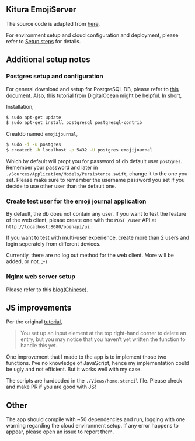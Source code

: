 ## Kitura EmojiServer

The source code is adapted from [here](https://www.raywenderlich.com/1032630-kitura-stencil-tutorial-how-to-make-websites-with-swift).

For environment setup and cloud configuration and deployment, please refer to [Setup steps](./SETUP.md) for details.

## Additional setup notes

### Postgres setup and configuration

For general download and setup for PostgreSQL DB, please refer to [this document](https://www.tutorialspoint.com/postgresql/postgresql_environment.htm). Also, [this tutorial](https://www.digitalocean.com/community/tutorials/how-to-install-and-use-postgresql-on-ubuntu-16-04) from DigitalOcean might be helpful.
In short,

Installation, 
```sh
$ sudo apt-get update
$ sudo apt-get install postgresql postgresql-contrib
```

Creatdb named `emojijournal`,
```sh
$ sudo -i -u postgres
$ createdb -h localhost -p 5432 -U postgres emojijournal
```
Which by default will propt you for password of db default user `postgres`. Remember your password and later in `./Sources/Application/Models/Persistence.swift`, change it to the one you set. Please make sure to remember the username password you set if you decide to use other user than the default one.

### Create test user for the emoji journal application

By default, the db does not contain any user. If you want to test the feature of the web client, please create one with the `POST /user` API at `http://localhost:8080/openapi/ui` .

If you want to test with multi-user experience, create more than 2 users and login seperately from different devices.

Currently, there are no log out method for the web client. More will be added, or not. ;-)

### Nginx web server setup

Please refer to this [blog(Chinese)](https://yo1995.github.io/coding/kitura-deployment/).

## JS improvements

Per the original [tutorial]((https://www.raywenderlich.com/1032630-kitura-stencil-tutorial-how-to-make-websites-with-swift)),
> You set up an input element at the top right-hand corner to delete an entry, but you may notice that you haven’t yet written the function to handle this yet.

One improvement that I made to the app is to implement those two functions. I've no knowledge of JavaScript, hence my implementation could be ugly and not efficient. But it works well with my case.

The scripts are hardcoded in the `./Views/home.stencil` file. Please check and make PR if you are good with JS!

## Other

The app should compile with ~50 dependencies and run, logging with one warning regarding the cloud environment setup. If any error happens to appear, please open an issue to report them.

